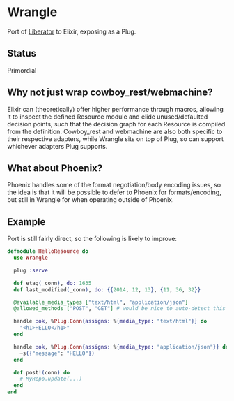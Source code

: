 # Wrangle

Port of [Liberator](http://clojure-liberator.github.io/liberator/) to Elixir, exposing as a Plug.

## Status

Primordial

## Why not just wrap cowboy_rest/webmachine?

Elixir can (theoretically) offer higher performance through macros, allowing it to inspect the defined Resource module and elide unused/defaulted decision points, such that the decision graph for each Resource is compiled from the definition. Cowboy_rest and webmachine are also both specific to their respective adapters, while Wrangle sits on top of Plug, so can support whichever adapters Plug supports.

## What about Phoenix?

Phoenix handles some of the format negotiation/body encoding issues, so the idea is that it will be possible to defer to Phoenix for formats/encoding, but still in Wrangle for when operating outside of Phoenix.

## Example

Port is still fairly direct, so the following is likely to improve:

```elixir
defmodule HelloResource do
  use Wrangle

  plug :serve

  def etag(_conn), do: 1635
  def last_modified(_conn), do: {{2014, 12, 13}, {11, 36, 32}}

  @available_media_types ["text/html", "application/json"]
  @allowed_methods ["POST", "GET"] # would be nice to auto-detect this

  handle :ok, %Plug.Conn{assigns: %{media_type: "text/html"}} do
    "<h1>HELLO</h1>"
  end

  handle :ok, %Plug.Conn{assigns: %{media_type: "application/json"}} do
    ~s({"message": "HELLO"})
  end

  def post!(conn) do
    # MyRepo.update(...)
  end
end
```
